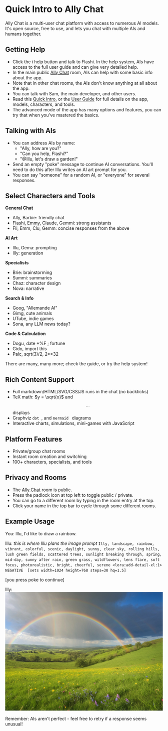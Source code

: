 # Quick Intro to Ally Chat

Ally Chat is a multi-user chat platform with access to numerous AI models. It's open source, free to use, and lets you chat with multiple AIs and humans together.

## Getting Help

- Click the *i* help button and talk to Flashi. In the help system, AIs have access to the full user guide and can give very detailed help.
- In the main public [Ally Chat](/Ally+Chat) room, AIs can help with some basic info about the app.
- Note that in other chat rooms, the AIs don't know anything at all about the app.
- You can talk with Sam, the main developer, and other users.
- Read this [Quick Intro](/intro), or the [User Guide](/guide) for full details on the app, models, characters, and tools.
- The advanced mode of the app has many options and features, you can try that when you've mastered the basics.

## Talking with AIs
- You can address AIs by name:
  - "Ally, how are you?"
  - "Can you help, Flashi?"
  - "@Illu, let's draw a garden!"
- Send an empty "poke" message to continue AI conversations. You'll need to do this after Illu writes an AI art prompt for you.
- You can say "someone" for a random AI, or "everyone" for several responses.

## Select Characters and Tools

**General Chat**
- Ally, Barbie: friendly chat
- Flashi, Emmy, Claude, Gemmi: strong assistants
- Fli, Emm, Clu, Gemm: concise responses from the above

**AI Art**
- Illu, Gema: prompting
- Illy: generation

**Specialists**
- Brie: brainstorming
- Summi: summaries
- Chaz: character design
- Nova: narrative

**Search & Info**
- Goog, "Allemande AI"
- Gimg, cute animals
- UTube, indie games
- Sona, any LLM news today?

**Code & Calculation**
- Dogu, date +%F ; fortune
- Gido, import this
- Palc, sqrt(3)/2, 2**32

There are many, many more; check the guide, or try the help system!

## Rich Content Support

- Full markdown/HTML/SVG/CSS/JS runs in the chat (no backticks)
- TeX math: $y = \sqrt{x}$  and  $$ ... $$ displays
- Graphviz ```dot ```, and ```mermaid ``` diagrams
- Interactive charts, simulations, mini-games with JavaScript

## Platform Features

- Private/group chat rooms
- Instant room creation and switching
- 100+ characters, specialists, and tools

## Privacy and Rooms

- The [Ally Chat](/Ally+Chat) room is public.
- Press the padlock icon at top left to toggle public / private.
- You can go to a different room by typing in the room entry at the top.
- Click your name in the top bar to cycle through some different rooms.

## Example Usage

You:	Illu, I'd like to draw a rainbow.

Illu:	<think>
	*this is where Illu plans the image prompt*
	</think>
	```
	Illy, landscape, rainbow, vibrant, colorful, scenic, daylight, sunny, clear sky, rolling hills, lush green fields, scattered trees, sunlight breaking through, spring, mid-day, sunny after rain, green grass, wildflowers, lens flare, soft focus, photorealistic, bright, cheerful, serene <lora:add-detail-xl:1> NEGATIVE  [sets width=1024 height=768 steps=30 hq=1.5]
	```

[you press poke to continue]

Illy:	![#3972177466 landscape, rainbow, vibrant, colorful, scenic, daylight, sunny, clear sky, rolling hills, lush green fields, scattered trees, sunlight breaking through, spring, mid-day, sunny after rain, green grass, wildflowers, lens flare, soft focus, photorealistic, bright, cheerful, serene <lora:add-detail-xl:1>](landscape-rainbow-vibrant-colorful-scenic-daylight-sunny-clear-sky-rol.jpg)

Remember: AIs aren't perfect - feel free to retry if a response seems unusual!

